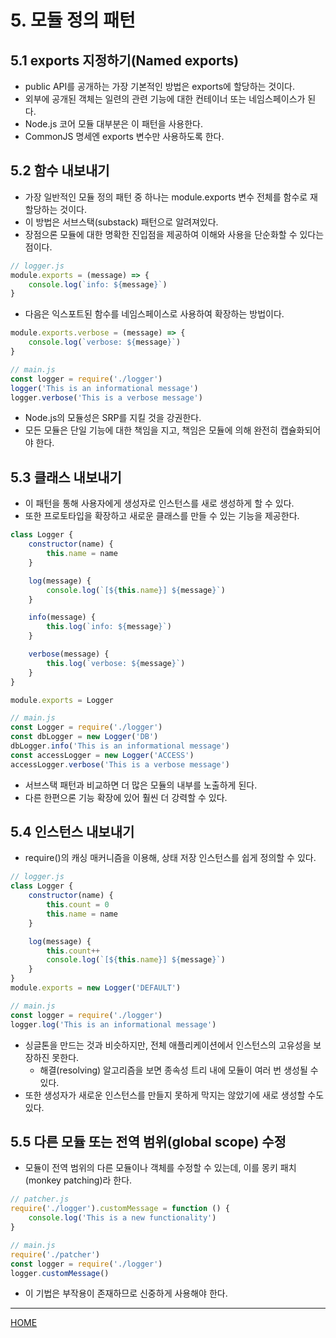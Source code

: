 # 5. 모듈 정의 패턴

## 5.1 exports 지정하기(Named exports)

- public API를 공개하는 가장 기본적인 방법은 exports에 할당하는 것이다.
- 외부에 공개된 객체는 일련의 관련 기능에 대한 컨테이너 또는 네임스페이스가 된다.
- Node.js 코어 모듈 대부분은 이 패턴을 사용한다.
- CommonJS 명세엔 exports 변수만 사용하도록 한다.

## 5.2 함수 내보내기

- 가장 일반적인 모듈 정의 패턴 중 하나는 module.exports 변수 전체를 함수로 재할당하는 것이다.
- 이 방법은 서브스택(substack) 패턴으로 알려져있다.
- 장점으론 모듈에 대한 명확한 진입점을 제공하여 이해와 사용을 단순화할 수 있다는 점이다.

```js
// logger.js
module.exports = (message) => {
    console.log(`info: ${message}`)
}
```

- 다음은 익스포트된 함수를 네임스페이스로 사용하여 확장하는 방법이다.

```js
module.exports.verbose = (message) => {
    console.log(`verbose: ${message}`)
}
```

```js
// main.js
const logger = require('./logger')
logger('This is an informational message')
logger.verbose('This is a verbose message')
```

- Node.js의 모듈성은 SRP를 지킬 것을 강권한다.
- 모든 모듈은 단일 기능에 대한 책임을 지고, 책임은 모듈에 의해 완전히 캡슐화되어야 한다.

## 5.3 클래스 내보내기

- 이 패턴을 통해 사용자에게 생성자로 인스턴스를 새로 생성하게 할 수 있다.
- 또한 프로토타입을 확장하고 새로운 클래스를 만들 수 있는 기능을 제공한다.

```js
class Logger {
    constructor(name) {
        this.name = name
    }

    log(message) {
        console.log(`[${this.name}] ${message}`)
    }

    info(message) {
        this.log(`info: ${message}`)
    }

    verbose(message) {
        this.log(`verbose: ${message}`)
    }
}

module.exports = Logger
```

```js
// main.js
const Logger = require('./logger')
const dbLogger = new Logger('DB')
dbLogger.info('This is an informational message')
const accessLogger = new Logger('ACCESS')
accessLogger.verbose('This is a verbose message')
```

- 서브스택 패턴과 비교하면 더 많은 모듈의 내부를 노출하게 된다.
- 다른 한편으론 기능 확장에 있어 훨씬 더 강력할 수 있다.

## 5.4 인스턴스 내보내기

- require()의 캐싱 매커니즘을 이용해, 상태 저장 인스턴스를 쉽게 정의할 수 있다.

```js
// logger.js
class Logger {
    constructor(name) {
        this.count = 0
        this.name = name
    }

    log(message) {
        this.count++
        console.log(`[${this.name}] ${message}`)
    }
}
module.exports = new Logger('DEFAULT')
```

```js
// main.js
const logger = require('./logger')
logger.log('This is an informational message')
```

- 싱글톤을 만드는 것과 비슷하지만, 전체 애플리케이션에서 인스턴스의 고유성을 보장하진 못한다.
    - 해결(resolving) 알고리즘을 보면 종속성 트리 내에 모듈이 여러 번 생성될 수 있다.
- 또한 생성자가 새로운 인스턴스를 만들지 못하게 막지는 않았기에 새로 생성할 수도 있다.

## 5.5 다른 모듈 또는 전역 범위(global scope) 수정

- 모듈이 전역 범위의 다른 모듈이나 객체를 수정할 수 있는데, 이를 몽키 패치(monkey patching)라 한다.

```js
// patcher.js
require('./logger').customMessage = function () {
    console.log('This is a new functionality')
}
```

```js
// main.js
require('./patcher')
const logger = require('./logger')
logger.customMessage()
```

- 이 기법은 부작용이 존재하므로 신중하게 사용해야 한다.

-----
[HOME](./index.md)
